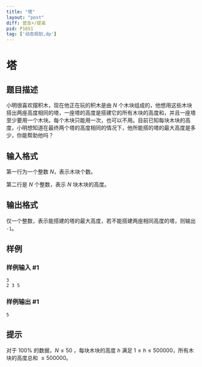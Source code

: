 ```yaml
---
title: "塔"
layout: "post"
diff: 普及+/提高
pid: P1651
tag: ['动态规划,dp']
---
```

# 塔
## 题目描述

小明很喜欢摆积木，现在他正在玩的积木是由 $N$ 个木块组成的，他想用这些木块搭出两座高度相同的塔，一座塔的高度是搭建它的所有木块的高度和，并且一座塔至少要用一个木块。每个木块只能用一次，也可以不用。目前已知每块木块的高度，小明想知道在最终两个塔的高度相同的情况下，他所能搭的塔的最大高度是多少，你能帮助他吗？
## 输入格式

第一行为一个整数 $N$，表示木块个数。

第二行是 $N$ 个整数，表示 $N$ 块木块的高度。

## 输出格式

仅一个整数，表示能搭建的塔的最大高度，若不能搭建两座相同高度的塔，则输出 `-1`。
## 样例

### 样例输入 #1
```
3
2 3 5
```
### 样例输出 #1
```
5
```
## 提示

对于 $100\%$ 的数据，$N \le 50$ ，每块木块的高度 $h$ 满足 $1 \le h \le 500000$，所有木块的高度总和 $\le 500000$。
